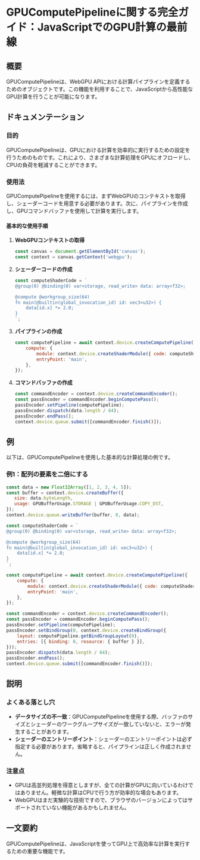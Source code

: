 <!--
Meta Description: # GPUComputePipelineに関する完全ガイド：JavaScriptでのGPU計算の最前線 ## 概要 GPUComputePipelineは、WebGPU APIにおける計算パイプラインを定義するためのオブジェクトです。この機能を利用することで、JavaScriptから高性能なGPU計...
Meta Keywords: const, context, device, data, passencoder
-->

# GPUComputePipelineに関する完全ガイド：JavaScriptでのGPU計算の最前線

## 概要
GPUComputePipelineは、WebGPU APIにおける計算パイプラインを定義するためのオブジェクトです。この機能を利用することで、JavaScriptから高性能なGPU計算を行うことが可能になります。

## ドキュメンテーション
### 目的
GPUComputePipelineは、GPUにおける計算を効率的に実行するための設定を行うためのものです。これにより、さまざまな計算処理をGPUにオフロードし、CPUの負荷を軽減することができます。

### 使用法
GPUComputePipelineを使用するには、まずWebGPUのコンテキストを取得し、シェーダーコードを用意する必要があります。次に、パイプラインを作成し、GPUコマンドバッファを使用して計算を実行します。

#### 基本的な使用手順
1. **WebGPUコンテキストの取得**
   ```javascript
   const canvas = document.getElementById('canvas');
   const context = canvas.getContext('webgpu');
   ```

2. **シェーダーコードの作成**
   ```javascript
   const computeShaderCode = `
   @group(0) @binding(0) var<storage, read_write> data: array<f32>;

   @compute @workgroup_size(64)
   fn main(@builtin(global_invocation_id) id: vec3<u32>) {
       data[id.x] *= 2.0;
   }
   `;
   ```

3. **パイプラインの作成**
   ```javascript
   const computePipeline = await context.device.createComputePipeline({
       compute: {
           module: context.device.createShaderModule({ code: computeShaderCode }),
           entryPoint: 'main',
       },
   });
   ```

4. **コマンドバッファの作成**
   ```javascript
   const commandEncoder = context.device.createCommandEncoder();
   const passEncoder = commandEncoder.beginComputePass();
   passEncoder.setPipeline(computePipeline);
   passEncoder.dispatch(data.length / 64);
   passEncoder.endPass();
   context.device.queue.submit([commandEncoder.finish()]);
   ```

## 例
以下は、GPUComputePipelineを使用した基本的な計算処理の例です。

### 例1：配列の要素を二倍にする
```javascript
const data = new Float32Array([1, 2, 3, 4, 5]);
const buffer = context.device.createBuffer({
   size: data.byteLength,
   usage: GPUBufferUsage.STORAGE | GPUBufferUsage.COPY_DST,
});
context.device.queue.writeBuffer(buffer, 0, data);

const computeShaderCode = `
@group(0) @binding(0) var<storage, read_write> data: array<f32>;

@compute @workgroup_size(64)
fn main(@builtin(global_invocation_id) id: vec3<u32>) {
    data[id.x] *= 2.0;
}
`;

const computePipeline = await context.device.createComputePipeline({
    compute: {
        module: context.device.createShaderModule({ code: computeShaderCode }),
        entryPoint: 'main',
    },
});

const commandEncoder = context.device.createCommandEncoder();
const passEncoder = commandEncoder.beginComputePass();
passEncoder.setPipeline(computePipeline);
passEncoder.setBindGroup(0, context.device.createBindGroup({
    layout: computePipeline.getBindGroupLayout(0),
    entries: [{ binding: 0, resource: { buffer } }],
}));
passEncoder.dispatch(data.length / 64);
passEncoder.endPass();
context.device.queue.submit([commandEncoder.finish()]);
```

## 説明
### よくある落とし穴
- **データサイズの不一致**：GPUComputePipelineを使用する際、バッファのサイズとシェーダーのワークグループサイズが一致していないと、エラーが発生することがあります。
- **シェーダーのエントリーポイント**：シェーダーのエントリーポイントは必ず指定する必要があります。省略すると、パイプラインは正しく作成されません。

### 注意点
- GPUは高並列処理を得意としますが、全ての計算がGPUに向いているわけではありません。軽微な計算はCPUで行う方が効率的な場合もあります。
- WebGPUはまだ実験的な技術ですので、ブラウザのバージョンによってはサポートされていない機能があるかもしれません。

## 一文要約
GPUComputePipelineは、JavaScriptを使ってGPU上で高効率な計算を実行するための重要な機能です。